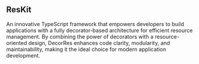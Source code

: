 ## ResKit

An innovative TypeScript framework that empowers developers to build applications with a fully decorator-based architecture for efficient resource management. By combining the power of decorators with a resource-oriented design, DecorRes enhances code clarity, modularity, and maintainability, making it the ideal choice for modern application development.